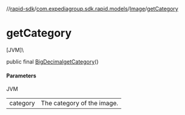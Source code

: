 //[rapid-sdk](../../../index.md)/[com.expediagroup.sdk.rapid.models](../index.md)/[Image](index.md)/[getCategory](get-category.md)

# getCategory

[JVM]\

public final [BigDecimal](https://docs.oracle.com/javase/8/docs/api/java/math/BigDecimal.html)[getCategory](get-category.md)()

#### Parameters

JVM

| | |
|---|---|
| category | The category of the image. |
